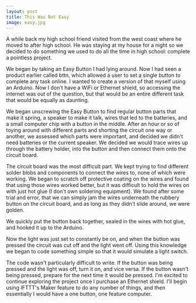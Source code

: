 ```yaml
---
layout: post
title: This Was Not Easy
image: easy.jpg
---
```


A while back my high school friend visited from the west coast where he moved to after high school. He was staying at my house for a night so we decided to do something we used to do all the time in high school: complete a pointless project.

We began by taking an Easy Button I had lying around. Now I had seen a product earlier called bttn, which allowed a user to set a single button to complete any task online. I wanted to create a version of that myself using an Arduino. Now I don't have a WiFi or Ethernet shield, so accessing the internet was out of the question, but that would be an entire different task that would be equally as daunting. 

We began unscrewing the Easy Button to find regular button parts that make it spring, a speaker to make it talk, wires that led to the batteries, and a small computer chip with a button in the middle. After an hour or so of toying around with different parts and shorting the circuit one way or another, we assessed which parts were important, and decided we didn't need batteries or the current speaker. We decided we would trace wires up through the battery holder, into the button and then connect them onto the circuit board.

The circuit board was the most difficult part. We kept trying to find different solder blobs and components to connect the wires to, none of which were working. We began to scratch off protective coating on the wires and found that using those wires worked better, but it was difficult to hold the wires on with just hot glue (I don't own soldering equipment). We found after some trial and error, that we can simply jam the wires underneath the rubbery button on the circuit board, and as long as they didn't slide around, we were golden. 

We quickly put the button back together, sealed in the wires with hot glue, and hooked it up to the Arduino. 

Now the light was just set to constantly be on, and when the button was pressed the circuit was cut off and the light went off. Using this knowledge we began to code something simple so that it would simulate a light switch. 

<script src="https://gist.github.com/pjflanagan/9bbfbc90178ad9bf0866.js"></script>

The code wasn't particularly difficult to write. If the button was being pressed and the light was off, turn it on, and vice versa. If the button wasn't being pressed, prepare for the next time it would be pressed. I'm excited to continue exploring the project once I purchase an Ethernet shield. I'll begin using IFTTT's Maker feature to do any number of things, and then essentially I would have a one button, one feature computer.
